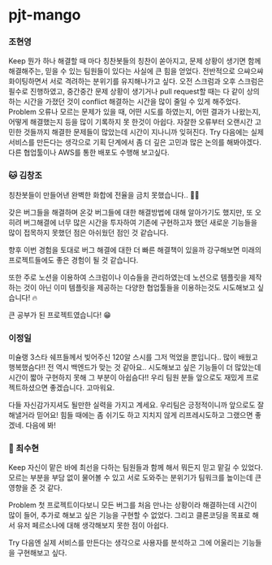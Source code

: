 # pjt-mango


### 조현영

Keep
뭔가 하나 해결할 때 마다 칭찬봇들의 칭찬이 쏟아지고, 문제 상황이 생기면 함께 해결해주는, 믿을 수 있는 팀원들이 있다는 사실에 큰 힘을 얻었다. 
전반적으로 으쌰으쌰 화이팅하면서 서로 격려하는 분위기를 유지해나가고 싶다. 
오전 스크럼과 오후 스크럼은 필수로 진행하였고, 중간중간 문제 상황이 생기거나 pull request할 때는 다 같이 상의하는 시간을 가졌던 것이 conflict 해결하는 시간을 많이 줄일 수 있게 해주었다. 
Problem
오류나 모르는 문제가 있을 때, 어떤 시도를 하였는지, 어떤 결과가 나왔는지, 어떻게 해결했는지 등을 많이 기록하지 못 한것이 아쉽다. 
자잘한 오류부터 오랜시간 고민한 것들까지 해결한 문제들이 많았는데 시간이 지나니까 잊혀진다.
Try
다음에는 실제 서비스를 만든다는 생각으로 기획 단계에서 좀 더 깊은 고민과 많은 논의를 해봐야겠다. 
다른 협업툴이나 AWS를 통한 배포도 수행해 보고싶다.


### :cat: 김창조
칭찬봇들이 만들어낸 완벽한 화합에 전율을 금치 못했습니다.. 👍🏻

갖은 버그들을 해결하며 온갖 버그들에 대한 해결방법에 대해 알아가기도 했지만, 또 오히려 버그해결에 너무 많은 시간을 투자하여 기존에 구현하고자 했던 새로운 기능들을 많이 접목하지 못했던 점은 아쉬웠던 점인 것 같습니다.

향후 이번 경험을 토대로 버그 해결에 대한 더 빠른 해결책이 있을까 강구해보면 미래의 프로젝트들에도 좋은 경험이 될 것 같습니다.

또한 주로 노션을 이용하여 스크럼이나 이슈들을 관리하였는데 노션으로 템플릿을 제작하는 것이 아닌 이미 템플릿을 제공하는 다양한 협업툴들을 이용하는것도 시도해보고 싶습니다! 🔥

큰 공부가 된 프로젝트였습니다! 😁



### 이정일
미슐랭 3스타 쉐프들께서 빚어주신 120알 스시를 그저 먹었을 뿐입니다.. 많이 배웠고 행복했슴다!! 
전 역시 백엔드가 맞는 것 같아요.. 시도해보고 싶은 기능들이 더 많았는데 시간이 짧아 구현하지 못해 
그 부분이 아쉽슴다!! 우리 팀원 분들 앞으로도 재밌게 프로젝트하셨으면 좋겠습니다. 고마워요.

다들 자신감가지셔도 될만한 실력을 가지고 계세요. 우리팀은 긍정적이니까 앞으로도 잘 해낼거라 믿어요!
힘들 때에는 좀 쉬기도 하고 지치지 않게 리프레시도하고 그랬으면 좋겠네. 다음에 봐!




### :hatching_chick: 최수현
Keep
자신이 맡은 바에 최선을 다하는 팀원들과 함께 해서 뭐든지 믿고 맡길 수 있었다. 모르는 부분을 부담 없이 물어볼 수 있고 서로 도와주는 분위기가 팀워크를 높이는데 큰 영향을 준 것 같다. 

Problem
첫 프로젝트이다보니 모든 버그를 처음 만나는 상황이라 해결하는데 시간이 많이 들어, 추가로 해보고 싶은 기능을 구현할 수 없었다. 그리고 클론코딩을 목표로 해서 유저 페르소나에 대해 생각해보지 못한 점이 아쉽다.

Try
다음엔 실제 서비스를 만든다는 생각으로 사용자를 분석하고 그에 어울리는 기능들을 구현해보고 싶다.


